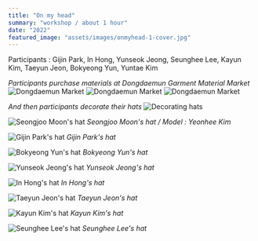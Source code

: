 ```yaml
---
title: "On my head"
summary: "workshop / about 1 hour"
date: "2022"
featured_image: "assets/images/onmyhead-1-cover.jpg"
---
```


Participants : Gijin Park, In Hong, Yunseok Jeong, Seunghee Lee, Kayun Kim, Taeyun Jeon, Bokyeong Yun, Yuntae Kim

*Participants purchase materials at Dongdaemun Garment Material Market*
![Dongdaemun Market](../assets/images/onmyhead-13.jpeg)
![Dongdaemun Market](../assets/images/onmyhead-14.jpeg)
![Dongdaemun Market](../assets/images/onmyhead-15.jpeg)

*And then participants decorate their hats*
![Decorating hats](../assets/images/onmyhead-12.jpeg)

![Seongjoo Moon's hat](../assets/images/onmyhead-1.jpg)
*Seongjoo Moon's hat / Model : Yeonhee Kim*

![Gijin Park's hat](../assets/images/onmyhead-2.jpg)
*Gijin Park's hat*

![Bokyeong Yun's hat](../assets/images/onmyhead-3.jpg)
*Bokyeong Yun's hat*

![Yunseok Jeong's hat](../assets/images/onmyhead-4.jpg)
*Yunseok Jeong's hat*

![In Hong's hat](../assets/images/onmyhead-6.jpg)
*In Hong's hat*

![Taeyun Jeon's hat](../assets/images/onmyhead-7.jpg)
*Taeyun Jeon's hat*

![Kayun Kim's hat](../assets/images/onmyhead-8.jpg)
*Kayun Kim's hat*

![Seunghee Lee's hat](../assets/images/onmyhead-10.jpg)
*Seunghee Lee's hat*
